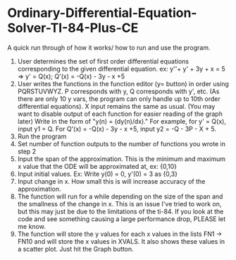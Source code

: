 # Ordinary-Differential-Equation-Solver-TI-84-Plus-CE
A quick run through of how it works/ how to run and use the program.
1. User determines the set of first order differential equations corresponding to the given differential equation.
ex: y''+ y' + 3y + x = 5 => y' = Q(x); Q'(x) = -Q(x) - 3y - x +5
2. User writes the functions in the function editor (y= button) in order using PQRSTUVWYZ. P corresponds with y, Q corresponds with y', etc. (As there are only 10 y vars, the program can only handle up to 10th order differential equations). X input remains the same as usual. 
(You may want to disable output of each function for easier reading of the graph later)
Write in the form of "y(n) = (dy(n)/dx)." For example, for y' = Q(x), input y1 = Q. 
For Q'(x) = -Q(x) - 3y - x +5, input y2 = -Q - 3P - X + 5.
3. Run the program 
4. Set number of function outputs to the number of functions you wrote in step 2
5. Input the span of the approximation. This is the minimum and maximum x value that the ODE will be approximated at, ex: {0,10}
6. Input initial values. Ex: Write y(0) = 0, y'(0) = 3 as {0,3}
7. Input change in x. How small this is will increase accuracy of the approximation.
8. The function will run for a while depending on the size of the span and the smallness of the change in x. This is an issue I've tried to work on, but this may just be due to the limitations of the ti-84. If you look at the code and see something causing a large performance drop, PLEASE let me know.
9. The function will store the y values for each x values in the lists FN1 -> FN10 and will store the x values in XVALS. It also shows these values in a scatter plot. Just hit the Graph button. 


